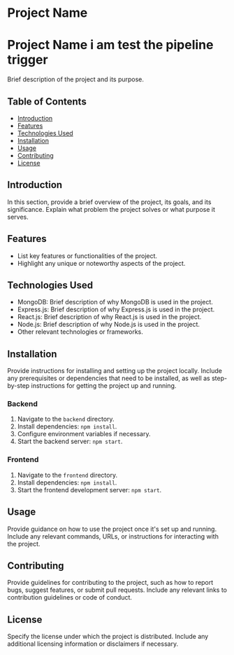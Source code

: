 # Project Name

# Project Name i am test the pipeline trigger

Brief description of the project and its purpose.

## Table of Contents

- [Introduction](#introduction)
- [Features](#features)
- [Technologies Used](#technologies-used)
- [Installation](#installation)
- [Usage](#usage)
- [Contributing](#contributing)
- [License](#license)

## Introduction

In this section, provide a brief overview of the project, its goals, and its significance. Explain what problem the project solves or what purpose it serves.

## Features

- List key features or functionalities of the project.
- Highlight any unique or noteworthy aspects of the project.

## Technologies Used

- MongoDB: Brief description of why MongoDB is used in the project.
- Express.js: Brief description of why Express.js is used in the project.
- React.js: Brief description of why React.js is used in the project.
- Node.js: Brief description of why Node.js is used in the project.
- Other relevant technologies or frameworks.

## Installation

Provide instructions for installing and setting up the project locally. Include any prerequisites or dependencies that need to be installed, as well as step-by-step instructions for getting the project up and running.

### Backend

1. Navigate to the `backend` directory.
2. Install dependencies: `npm install`.
3. Configure environment variables if necessary.
4. Start the backend server: `npm start`.

### Frontend

1. Navigate to the `frontend` directory.
2. Install dependencies: `npm install`.
3. Start the frontend development server: `npm start`.

## Usage

Provide guidance on how to use the project once it's set up and running. Include any relevant commands, URLs, or instructions for interacting with the project.

## Contributing

Provide guidelines for contributing to the project, such as how to report bugs, suggest features, or submit pull requests. Include any relevant links to contribution guidelines or code of conduct.

## License

Specify the license under which the project is distributed. Include any additional licensing information or disclaimers if necessary.
